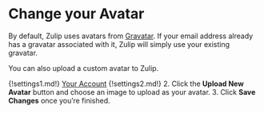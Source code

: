 # Change your Avatar

By default, Zulip uses avatars from [Gravatar](https://en.gravatar.com/).
If your email address already has a gravatar associated with it, Zulip will
simply use your existing gravatar.

You can also upload a custom avatar to Zulip.

{!settings1.md!} [Your Account](/#settings/your-account)
{!settings2.md!}
2. Click the **Upload New Avatar** button and choose an image to upload
    as your avatar.
3. Click **Save Changes** once you’re finished.
